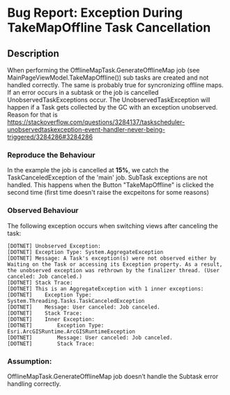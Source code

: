 # Bug Report: Exception During TakeMapOffline Task Cancellation

## Description
When performing the OfflineMapTask.GenerateOfflineMap job (see MainPageViewModel.TakeMapOffline()) sub tasks are created and not handled correctly. The same is probably true for syncronizing offline maps.
If an error occurs in a subtask or the job is cancelled UnobservedTaskExceptions occur.
The UnobservedTaskException will happen if a Task gets collected by the GC with an exception unobserved. Reason for that is https://stackoverflow.com/questions/3284137/taskscheduler-unobservedtaskexception-event-handler-never-being-triggered/3284286#3284286

### Reproduce the Behaviour
In the example the job is cancelled at **15%**, we catch the TaskCanceledException of the 'main' job. SubTask exceptions are not handled. This happens when the Button "TakeMapOffline" is clicked the second time (first time doesn't raise the excpeitons for some reasons)

### Observed Behaviour
The following exception occurs when switching views after canceling the task:
```
[DOTNET] Unobserved Exception:
[DOTNET] Exception Type: System.AggregateException
[DOTNET] Message: A Task's exception(s) were not observed either by Waiting on the Task or accessing its Exception property. As a result, the unobserved exception was rethrown by the finalizer thread. (User canceled: Job canceled.)
[DOTNET] Stack Trace: 
[DOTNET] This is an AggregateException with 1 inner exceptions:
[DOTNET] 	Exception Type: System.Threading.Tasks.TaskCanceledException
[DOTNET] 	Message: User canceled: Job canceled.
[DOTNET] 	Stack Trace: 
[DOTNET] 	Inner Exception:
[DOTNET] 		Exception Type: Esri.ArcGISRuntime.ArcGISRuntimeException
[DOTNET] 		Message: User canceled: Job canceled.
[DOTNET] 		Stack Trace: 
```

### Assumption: 
OfflineMapTask.GenerateOfflineMap job doesn’t handle the Subtask error handling correctly.




